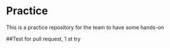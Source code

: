 # Practice
This is a practice repository for the team to have some hands-on

##Test for pull request, 1 st try
